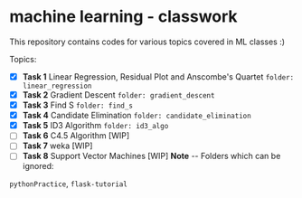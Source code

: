 # machine learning - classwork

This repository contains codes for various topics covered in ML classes :)

Topics:

- [x] **Task 1** Linear Regression, Residual Plot and Anscombe's Quartet `folder: linear_regression`
- [x] **Task 2** Gradient Descent `folder: gradient_descent`
- [x] **Task 3** Find S `folder: find_s`
- [x] **Task 4** Candidate Elimination `folder: candidate_elimination`
- [x] **Task 5** ID3 Algorithm `folder: id3_algo`
- [ ] **Task 6** C4.5 Algorithm [WIP]
- [ ] **Task 7** weka [WIP]
- [ ] **Task 8** Support Vector Machines [WIP]
**Note** -- Folders which can be ignored:

`pythonPractice`, `flask-tutorial`
